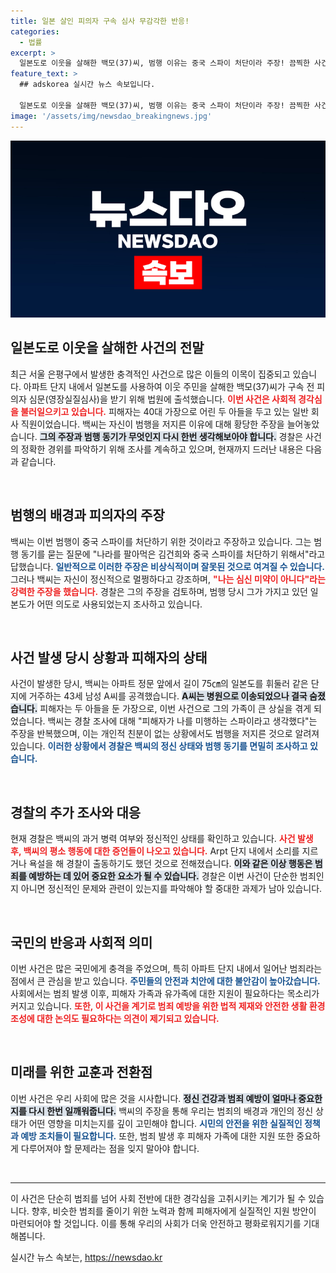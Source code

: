 ```yaml
---
title: 일본 살인 피의자 구속 심사 무감각한 반응!
categories:
  - 법률
excerpt: >
  일본도로 이웃을 살해한 백모(37)씨, 범행 이유는 중국 스파이 처단이라 주장! 끔찍한 사건의 진실은 무엇인지, 그의 심리적 상태는?
feature_text: >
  ## adskorea 실시간 뉴스 속보입니다.

  일본도로 이웃을 살해한 백모(37)씨, 범행 이유는 중국 스파이 처단이라 주장! 끔찍한 사건의 진실은 무엇인지, 그의 심리적 상태는?
image: '/assets/img/newsdao_breakingnews.jpg'
---
```


<p><img src="/assets/img/newsdao_breakingnews.jpg" alt="adskorea 속보" /></p>

<h2 data-ke-size="size26">일본도로 이웃을 살해한 사건의 전말</h2>

<p data-ke-size="size16">최근 서울 은평구에서 발생한 충격적인 사건으로 많은 이들의 이목이 집중되고 있습니다. 아파트 단지 내에서 일본도를 사용하여 이웃 주민을 살해한 백모(37)씨가 구속 전 피의자 심문(영장실질심사)을 받기 위해 법원에 출석했습니다. <b><span style="color: #ee2323;">이번 사건은 사회적 경각심을 불러일으키고 있습니다.</span></b> 피해자는 40대 가장으로 어린 두 아들을 두고 있는 일반 회사 직원이었습니다. 백씨는 자신이 범행을 저지른 이유에 대해 황당한 주장을 늘어놓았습니다. <b><span style="background-color: #21538527;">그의 주장과 범행 동기가 무엇인지 다시 한번 생각해보아야 합니다.</span></b> 경찰은 사건의 정확한 경위를 파악하기 위해 조사를 계속하고 있으며, 현재까지 드러난 내용은 다음과 같습니다.</p>

<p data-ke-size="size16">&nbsp;</p>

<h2 data-ke-size="size26">범행의 배경과 피의자의 주장</h2>

<p data-ke-size="size16">백씨는 이번 범행이 중국 스파이를 처단하기 위한 것이라고 주장하고 있습니다. 그는 범행 동기를 묻는 질문에 "나라를 팔아먹은 김건희와 중국 스파이를 처단하기 위해서"라고 답했습니다. <b><span style="color: #1a5490;">일반적으로 이러한 주장은 비상식적이며 잘못된 것으로 여겨질 수 있습니다.</span></b> 그러나 백씨는 자신이 정신적으로 멀쩡하다고 강조하며, <b><span style="color: #ee2323;">"나는 심신 미약이 아니다"라는 강력한 주장을 했습니다.</span></b> 경찰은 그의 주장을 검토하며, 범행 당시 그가 가지고 있던 일본도가 어떤 의도로 사용되었는지 조사하고 있습니다.</p>

<p data-ke-size="size16">&nbsp;</p>

<h2 data-ke-size="size26">사건 발생 당시 상황과 피해자의 상태</h2>

<p data-ke-size="size16">사건이 발생한 당시, 백씨는 아파트 정문 앞에서 길이 75㎝의 일본도를 휘둘러 같은 단지에 거주하는 43세 남성 A씨를 공격했습니다. <b><span style="background-color: #21538527;">A씨는 병원으로 이송되었으나 결국 숨졌습니다.</span></b> 피해자는 두 아들을 둔 가장으로, 이번 사건으로 그의 가족이 큰 상실을 겪게 되었습니다. 백씨는 경찰 조사에 대해 "피해자가 나를 미행하는 스파이라고 생각했다"는 주장을 반복했으며, 이는 개인적 친분이 없는 상황에서도 범행을 저지른 것으로 알려져 있습니다. <b><span style="color: #1a5490;">이러한 상황에서 경찰은 백씨의 정신 상태와 범행 동기를 면밀히 조사하고 있습니다.</span></b></p>

<p data-ke-size="size16">&nbsp;</p>

<h2 data-ke-size="size26">경찰의 추가 조사와 대응</h2>

<p data-ke-size="size16">현재 경찰은 백씨의 과거 병력 여부와 정신적인 상태를 확인하고 있습니다. <b><span style="color: #ee2323;">사건 발생 후, 백씨의 평소 행동에 대한 증언들이 나오고 있습니다.</span></b> Arpt 단지 내에서 소리를 지르거나 욕설을 해 경찰이 출동하기도 했던 것으로 전해졌습니다. <b><span style="background-color: #21538527;">이와 같은 이상 행동은 범죄를 예방하는 데 있어 중요한 요소가 될 수 있습니다.</span></b> 경찰은 이번 사건이 단순한 범죄인지 아니면 정신적인 문제와 관련이 있는지를 파악해야 할 중대한 과제가 남아 있습니다.</p>

<p data-ke-size="size16">&nbsp;</p>

<h2 data-ke-size="size26">국민의 반응과 사회적 의미</h2>

<p data-ke-size="size16">이번 사건은 많은 국민에게 충격을 주었으며, 특히 아파트 단지 내에서 일어난 범죄라는 점에서 큰 관심을 받고 있습니다. <b><span style="color: #1a5490;">주민들의 안전과 치안에 대한 불안감이 높아갔습니다.</span></b> 사회에서는 범죄 발생 이후, 피해자 가족과 유가족에 대한 지원이 필요하다는 목소리가 커지고 있습니다. <b><span style="color: #ee2323;">또한, 이 사건을 계기로 범죄 예방을 위한 법적 제재와 안전한 생활 환경 조성에 대한 논의도 필요하다는 의견이 제기되고 있습니다.</span></b></p>

<p data-ke-size="size16">&nbsp;</p>

<h2 data-ke-size="size26">미래를 위한 교훈과 전환점</h2>

<p data-ke-size="size16">이번 사건은 우리 사회에 많은 것을 시사합니다. <b><span style="background-color: #21538527;">정신 건강과 범죄 예방이 얼마나 중요한지를 다시 한번 일깨워줍니다.</span></b> 백씨의 주장을 통해 우리는 범죄의 배경과 개인의 정신 상태가 어떤 영향을 미치는지를 깊이 고민해야 합니다. <b><span style="color: #1a5490;">시민의 안전을 위한 실질적인 정책과 예방 조치들이 필요합니다.</span></b> 또한, 범죄 발생 후 피해자 가족에 대한 지원 또한 중요하게 다루어져야 할 문제라는 점을 잊지 말아야 합니다.</p>

<p data-ke-size="size16">&nbsp;</p>

<hr/>

<p data-ke-size="size16">이 사건은 단순히 범죄를 넘어 사회 전반에 대한 경각심을 고취시키는 계기가 될 수 있습니다. 향후, 비슷한 범죄를 줄이기 위한 노력과 함께 피해자에게 실질적인 지원 방안이 마련되어야 할 것입니다. 이를 통해 우리의 사회가 더욱 안전하고 평화로워지기를 기대해봅니다.</p>
실시간 뉴스 속보는, <a href="https://newsdao.kr" rel="dofollow">https://newsdao.kr</a>


